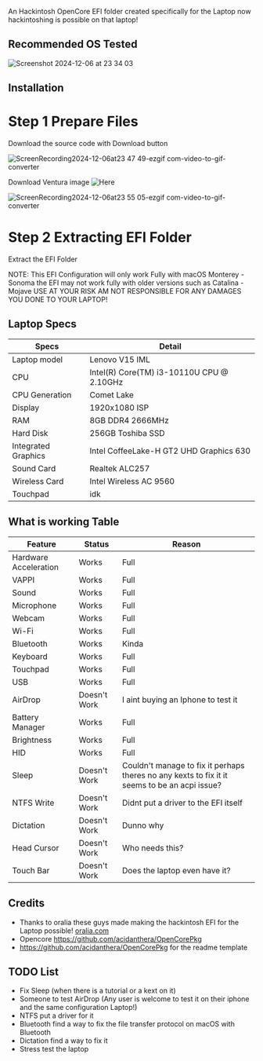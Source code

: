 An Hackintosh OpenCore EFI folder created specifically for the Laptop now hackintoshing is possible on that laptop!

## Recommended OS Tested
![Screenshot 2024-12-06 at 23 34 03](https://github.com/user-attachments/assets/20bce156-44b5-4a41-ac1f-d12d0a04de09)
## Installation

# Step 1 Prepare Files

Download the source code with Download button

![ScreenRecording2024-12-06at23 47 49-ezgif com-video-to-gif-converter](https://github.com/user-attachments/assets/b1157565-b371-4845-8434-655abf5f19df)

Download Ventura image ![Here](https://www.mediafire.com/file/tsi72bc1g6m2rxb/Olarila+Ventura+13.7.1.raw/file)

![ScreenRecording2024-12-06at23 55 05-ezgif com-video-to-gif-converter](https://github.com/user-attachments/assets/cf4bda23-023d-40a9-9790-a2cab454b206)

# Step 2 Extracting EFI Folder

Extract the EFI Folder



NOTE: This EFI Configuration will only work Fully with macOS Monterey - Sonoma the EFI may not work fully with older versions such as Catalina - Mojave USE AT YOUR RISK AM NOT RESPONSIBLE FOR ANY DAMAGES
YOU DONE TO YOUR LAPTOP!

## Laptop Specs


| Specs | Detail                                                  |
| ------------------- | ------------------------------------------- |
| Laptop model      | Lenovo V15 IML     |
| CPU           | Intel(R) Core(TM) i3-10110U CPU @ 2.10GHz        |
| CPU Generation           | Comet Lake        |
| Display                  | 1920x1080 ISP     |
| RAM              | 8GB DDR4 2666MHz              |
| Hard Disk           | 256GB Toshiba SSD                |
| Integrated Graphics | Intel CoffeeLake-H GT2 UHD Graphics 630                     |
| Sound Card          | Realtek ALC257                             |
| Wireless Card       | Intel Wireless AC 9560                        |
| Touchpad            | idk                               |

## What is working Table
| Feature | Status | Reason
| ------------------- | ------|------------------------------------- |
| Hardware Acceleration|Works|Full|
| VAPPI| Works|Full|
| Sound| Works|Full|
| Microphone| Works|Full|
| Webcam| Works|Full|
| Wi-Fi| Works|Full|
| Bluetooth| Works|Kinda|
| Keyboard| Works|Full|
| Touchpad| Works|Full|
| USB| Works|Full|
| AirDrop| Doesn't Work|I aint buying an Iphone to test it|
| Battery Manager| Works|Full|
| Brightness| Works|Full|
| HID| Works|Full|
| Sleep| Doesn't Work|Couldn't manage to fix it perhaps theres no any kexts to fix it it seems to be an acpi issue?|
| NTFS Write| Doesn't Work|Didnt put a driver to the EFI itself|
| Dictation| Doesn't Work|Dunno why|
| Head Cursor| Doesn't Work|Who needs this?|
| Touch Bar| Doesn't Work|Does the laptop even have it?|

## Credits
- Thanks to oralia these guys made making the hackintosh EFI for the Laptop possible! [oralia.com](https://olarila.com/)
- Opencore https://github.com/acidanthera/OpenCorePkg
- https://github.com/acidanthera/OpenCorePkg for the readme template

## TODO List
- Fix Sleep (when there is a tutorial or a kext on it)
- Someone to test AirDrop (Any user is welcome to test it on their iphone and the same configuration Laptop!)
- NTFS put a driver for it
- Bluetooth find a way to fix the file transfer protocol on macOS with Bluetooth
- Dictation find a way to fix it
- Stress test the laptop
